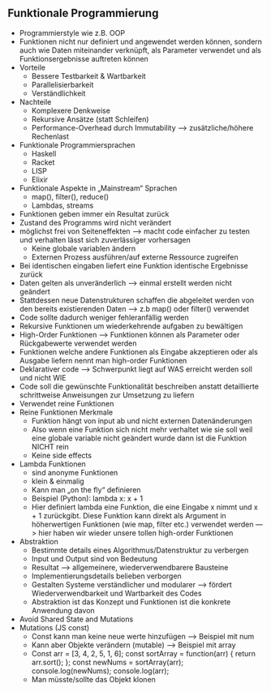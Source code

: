 ## Funktionale Programmierung

* Programmierstyle wie z.B. OOP
* Funktionen nicht nur definiert und angewendet werden können, sondern auch wie Daten miteinander verknüpft, als Parameter verwendet und als Funktionsergebnisse auftreten können
* Vorteile
    * Bessere Testbarkeit & Wartbarkeit
    * Parallelisierbarkeit
    * Verständlichkeit
* Nachteile
    * Komplexere Denkweise
    * Rekursive Ansätze (statt Schleifen)
    * Performance-Overhead durch Immutability —> zusätzliche/höhere Rechenlast
* Funktionale Programmiersprachen
    * Haskell
    * Racket
    * LISP
    * Elixir
* Funktionale Aspekte in „Mainstream“ Sprachen
    * map(), filter(), reduce()
    * Lambdas, streams
* Funktionen geben immer ein Resultat zurück
* Zustand des Programms wird nicht verändert
* möglichst frei von Seiteneffekten —> macht code einfacher zu testen und verhalten lässt sich zuverlässiger vorhersagen
    * Keine globale variablen ändern
    * Externen Prozess ausführen/auf externe Ressource zugreifen
* Bei identischen eingaben liefert eine Funktion identische Ergebnisse zurück
* Daten gelten als unveränderlich —> einmal erstellt werden nicht geändert
* Stattdessen neue Datenstrukturen schaffen die abgeleitet werden von den bereits existierenden Daten —> z.b map() oder filter() verwendet
* Code sollte dadurch weniger fehleranfällig werden
* Rekursive Funktionen um wiederkehrende aufgaben zu bewältigen
* High-Order Funktionen —> Funktionen können als Parameter oder Rückgabewerte verwendet werden
* Funktionen welche andere Funktionen als Eingabe akzeptieren oder als Ausgabe liefern nennt man high-order Funktionen
* Deklarativer code --> Schwerpunkt liegt auf WAS erreicht werden soll und nicht WIE
* Code soll die gewünschte Funktionalität beschreiben anstatt detaillierte schrittweise Anweisungen zur Umsetzung zu liefern
* Verwendet reine Funktionen
* Reine Funktionen Merkmale
    * Funktion hängt von input ab und nicht externen Datenänderungen
    * Also wenn eine Funktion sich nicht mehr verhaltet wie sie soll weil eine globale variable nicht geändert wurde dann ist die Funktion NICHT rein
    * Keine side effects
* Lambda Funktionen
    * sind anonyme Funktionen
    * klein & einmalig
    * Kann man „on the fly“ definieren
    * Beispiel (Python): lambda x: x + 1
    * Hier definiert lambda eine Funktion, die eine Eingabe x nimmt und x + 1 zurückgibt. Diese Funktion kann direkt als Argument in höherwertigen Funktionen (wie map, filter etc.) verwendet werden —> hier haben wir wieder unsere tollen high-order Funktionen
* Abstraktion
    * Bestimmte details eines Algorithmus/Datenstruktur zu verbergen
    * Input und Output sind von Bedeutung
    * Resultat —> allgemeinere, wiederverwendbarere Bausteine
    * Implementierungsdetails belieben verborgen
    * Gestalten Systeme verständlicher und modularer —> fördert Wiederverwendbarkeit und Wartbarkeit des Codes
    * Abstraktion ist das Konzept und Funktionen ist die konkrete Anwendung davon
* Avoid Shared State and Mutations
* Mutations (JS const)
    * Const kann man keine neue werte hinzufügen —> Beispiel mit num
    * Kann aber Objekte verändern (mutable) —> Beispiel mit array
    * Const arr = [3, 4, 2, 5, 1, 6]; const sortArray = function(arr) { return arr.sort(); }; const newNums = sortArray(arr); console.log(newNums); console.log(arr);
    * Man müsste/sollte das Objekt klonen

